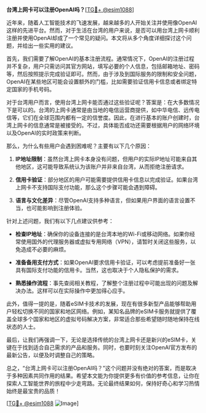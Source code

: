 **台湾上网卡可以注册OpenAI吗？**[[TG💪+ @esim1088](https://t.me/s/esim1088)]

近年来，随着人工智能技术的飞速发展，越来越多的人开始关注并使用像OpenAI这样的先进平台。然而，对于生活在台湾的用户来说，是否可以用台湾上网卡顺利注册并使用OpenAI却成了一个常见的疑问。本文将从多个角度详细探讨这个问题，并给出一些实用的建议。

首先，我们需要了解OpenAI的基本注册流程。通常情况下，OpenAI的注册过程并不复杂，用户只需访问其官方网站，填写必要的个人信息，包括邮箱地址、密码等，然后按照提示完成验证即可。然而，由于涉及到国际服务的限制和安全问题，OpenAI在某些地区可能会设置额外的门槛，比如需要验证信用卡信息或者绑定特定国家的手机号码。

对于台湾用户而言，使用台湾上网卡能否通过这些验证呢？答案是：在大多数情况下是可以的。台湾的上网卡通常是由当地的电信运营商提供，如中华电信、远传电信等，它们在全球范围内都有一定的信誉度。因此，在进行基本的账户创建时，台湾上网卡的信息通常是被接受的。不过，具体能否成功还需要根据用户的网络环境以及OpenAI的实时政策来判断。

那么，为什么有些用户会遇到困难呢？主要有以下几个原因：

1. **IP地址限制**：虽然台湾上网卡本身没有问题，但用户的实际IP地址可能来自其他地区，这可能导致系统认为该账户并非来自台湾，从而拒绝注册请求。
   
2. **信用卡验证**：部分地区的用户可能需要提供信用卡信息以完成验证。如果台湾上网卡不支持国际支付功能，那么这个步骤可能会遇到障碍。

3. **语言与文化差异**：尽管OpenAI支持多种语言，但如果用户界面的语言设置不当，也可能影响到注册体验。

针对上述问题，我们有以下几点建议供参考：

- **检查IP地址**：确保你的设备连接的是台湾本地的Wi-Fi或移动网络。如果你经常使用国外的代理服务器或虚拟专用网络（VPN），请暂时关闭这些服务，以免造成不必要的麻烦。

- **准备备用支付方式**：如果OpenAI要求信用卡验证，可以考虑提前准备好一张具有国际支付功能的信用卡。当然，这也取决于个人隐私保护的需求。

- **熟悉操作流程**：事先查阅相关教程，了解整个注册过程中可能出现的问题及解决办法。这样可以在实际操作中更加得心应手。

此外，值得一提的是，随着eSIM卡技术的发展，现在有很多新型产品能够帮助用户轻松切换不同的国家和地区网络。例如，某知名品牌的eSIM卡服务就提供了覆盖全球多个国家和地区的虚拟号码解决方案，非常适合那些希望随时随地保持在线状态的人士。

最后，让我们再强调一下，无论是选择传统的台湾上网卡还是新兴的eSIM卡，关键在于找到适合自己需求的产品和服务。同时，也要时刻关注OpenAI官方发布的最新公告，以便及时调整自己的策略。

总之，“台湾上网卡可以注册OpenAI吗？”这个问题并没有绝对的答案，而是取决于多种因素共同作用的结果。希望本文能为你提供更多有价值的参考信息，让你在探索人工智能世界的旅程中少走弯路。无论最终结果如何，保持好奇心和学习热情始终是最宝贵的品质！

[[TG💪+ @esim1088](https://t.me/s/esim1088) ![Image](https://i.postimg.cc/4NQfJmqS/Snipaste-2025-05-13-00-14-12.png)]